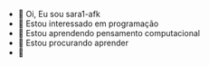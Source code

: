 - 👋 Oi, Eu sou sara1-afk
- 🙂 Estou interessado em programação
- 🌱 Estou aprendendo pensamento computacional 
- 💞️ Estou procurando aprender
- 🥰


